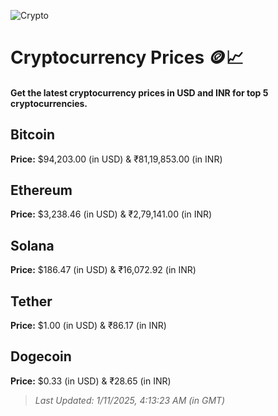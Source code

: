 
![Crypto](https://www.techguide.com.au/wp-content/uploads/2020/11/crypto3.jpeg)

# Cryptocurrency Prices 🪙📈

#### Get the latest cryptocurrency prices in USD and INR for top 5 cryptocurrencies.

## Bitcoin

**Price:** $94,203.00 (in USD) & ₹81,19,853.00 (in INR)

## Ethereum

**Price:** $3,238.46 (in USD) & ₹2,79,141.00 (in INR)

## Solana

**Price:** $186.47 (in USD) & ₹16,072.92 (in INR)

## Tether

**Price:** $1.00 (in USD) & ₹86.17 (in INR)

## Dogecoin

**Price:** $0.33 (in USD) & ₹28.65 (in INR)

> _Last Updated: 1/11/2025, 4:13:23 AM (in GMT)_
